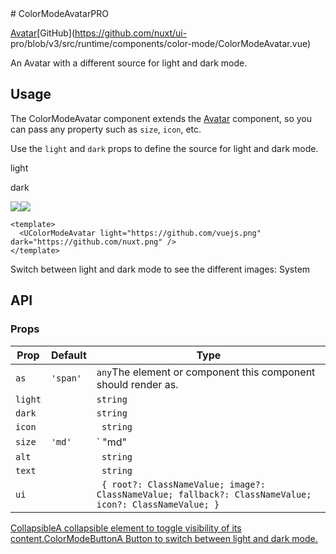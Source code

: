 <!-- source: https://ui.nuxt.com/components/color-mode-avatar --> # ColorModeAvatarPRO

[Avatar](/components/avatar)[GitHub](https://github.com/nuxt/ui-
pro/blob/v3/src/runtime/components/color-mode/ColorModeAvatar.vue)

An Avatar with a different source for light and dark mode.

## Usage

The ColorModeAvatar component extends the [Avatar](/components/avatar)
component, so you can pass any property such as `size`, `icon`, etc.

Use the `light` and `dark` props to define the source for light and dark mode.

light

dark

![](https://github.com/vuejs.png)![](https://github.com/nuxt.png)

    
    
    <template>
      <UColorModeAvatar light="https://github.com/vuejs.png" dark="https://github.com/nuxt.png" />
    </template>
    

Switch between light and dark mode to see the different images: System

## API

### Props

Prop |  Default |  Type   
---|---|---  
`as`| `'span'`| `any`The element or component this component should render as.  
`light`| | `string`  
`dark`| | `string`  
`icon`| | ` string`  
`size`| `'md'`| ` "md" | "xs" | "sm" | "lg" | "xl" | "3xs" | "2xs" | "2xl" | "3xl"`  
`alt`| | ` string`  
`text`| | ` string`  
`ui`| | ` { root?: ClassNameValue; image?: ClassNameValue; fallback?: ClassNameValue; icon?: ClassNameValue; }`  
  
[CollapsibleA collapsible element to toggle visibility of its
content.](/components/collapsible)[ColorModeButtonA Button to switch between
light and dark mode.](/components/color-mode-button)

